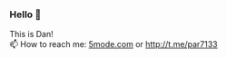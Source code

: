 ### Hello 👋
This is Dan!    
📫 How to reach me: [5mode.com](https://5mode.com) or http://t.me/par7133
